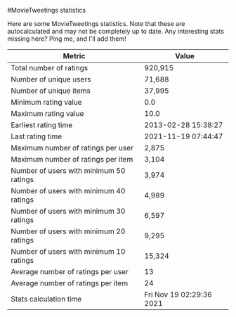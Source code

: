 #MovieTweetings statistics

Here are some MovieTweetings statistics. Note that these are autocalculated and may not be completely up to date. Any interesting stats missing here? Ping me, and I'll add them!

Metric | Value
--- | ---
Total number of ratings                 | 920,915
Number of unique users                  | 71,688
Number of unique items                  | 37,995
Minimum rating value                    | 0.0
Maximum rating value                    | 10.0
Earliest rating time                    | 2013-02-28 15:38:27
Last rating time                        | 2021-11-19 07:44:47
Maximum number of ratings per user      | 2,875
Maximum number of ratings per item      | 3,104
Number of users with minimum 50 ratings | 3,974
Number of users with minimum 40 ratings | 4,989
Number of users with minimum 30 ratings | 6,597
Number of users with minimum 20 ratings | 9,295
Number of users with minimum 10 ratings | 15,324
Average number of ratings per user      | 13
Average number of ratings per item      | 24
Stats calculation time                  | Fri Nov 19 02:29:36 2021

